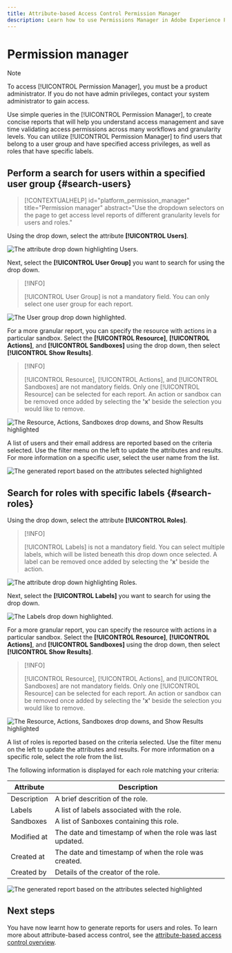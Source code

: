```yaml
---
title: Attribute-based Access Control Permission Manager
description: Learn how to use Permissions Manager in Adobe Experience Platform for generating reports and validating acceess permissions.
---
```

# Permission manager

>[!NOTE]
>
>To access [!UICONTROL Permission Manager], you must be a product administrator. If you do not have admin privileges, contact your system administrator to gain access.

Use simple queries in the [!UICONTROL Permission Manager], to create concise reports that will help you understand access management and save time validating access permissions across many workflows and granularity levels. You can utilize [!UICONTROL Permission Manager] to find users that belong to a user group and have specified access privileges, as well as roles that have specific labels.

## Perform a search for users within a specified user group {#search-users}

>[!CONTEXTUALHELP]
>id="platform_permission_manager"
>title="Permission manager"
>abstract="Use the dropdown selectors on the page to get access level reports of different granularity levels for users and roles."

Using the drop down, select the attribute **[!UICONTROL Users]**.

![The attribute drop down highlighting Users.](../../images/permission-manager/users-select.png)

Next, select the **[!UICONTROL User Group]** you want to search for using the drop down.

>[!INFO]
>
>[!UICONTROL User Group] is not a mandatory field. You can only select one user group for each report.

![The User group drop down highlighted.](../../images/permission-manager/user-group-select.png)

For a more granular report, you can specify the resource with actions in a particular sandbox. Select the **[!UICONTROL Resource]**, **[!UICONTROL Actions]**, and **[!UICONTROL Sandboxes]** using the drop down, then select **[!UICONTROL Show Results]**.

>[!INFO]
>
>[!UICONTROL Resource], [!UICONTROL Actions], and [!UICONTROL Sandboxes] are not mandatory fields. Only one [!UICONTROL Resource] can be selected for each report. An action or sandbox can be removed once added by selecting the **'x'** beside the selection you would like to remove.

![The Resource, Actions, Sandboxes drop downs, and Show Results highlighted](../../images/permission-manager/users-additional-attributes-select.png)

A list of users and their email address are reported based on the criteria selected. Use the filter menu on the left to update the attributes and results. For more information on a specific user, select the user name from the list.

![The generated report based on the attributes selected highlighted](../../images/permission-manager/users-report.png)

## Search for roles with specific labels {#search-roles}

Using the drop down, select the attribute **[!UICONTROL Roles]**.

>[!INFO]
>
>[!UICONTROL Labels] is not a mandatory field. You can select multiple labels, which will be listed beneath this drop down once selected. A label can be removed once added by selecting the **'x'** beside the action.

![The attribute drop down highlighting Roles.](../../images/permission-manager/roles-select.png)

Next, select the **[!UICONTROL Labels]** you want to search for using the drop down. 

![The Labels drop down highlighted.](../../images/permission-manager/roles-labels-select.png)

For a more granular report, you can specify the resource with actions in a particular sandbox. Select the **[!UICONTROL Resource]**, **[!UICONTROL Actions]**, and **[!UICONTROL Sandboxes]** using the drop down, then select **[!UICONTROL Show Results]**.

>[!INFO]
>
>[!UICONTROL Resource], [!UICONTROL Actions], and [!UICONTROL Sandboxes] are not mandatory fields. Only one [!UICONTROL Resource] can be selected for each report. An action or sandbox can be removed once added by selecting the **'x'** beside the selection you would like to remove.

![The Resource, Actions, Sandboxes drop downs, and Show Results highlighted](../../images/permission-manager/roles-additional-attributes-select.png)

A list of roles is reported based on the criteria selected. Use the filter menu on the left to update the attributes and results. For more information on a specific role, select the role from the list.

The following information is displayed for each role matching your criteria:

| Attribute | Description |
| --- | --- |
| Description | A brief descrition of the role. |
| Labels | A list of labels associated with the role. |
| Sandboxes | A list of Sanboxes containing this role. |
| Modified at | The date and timestamp of when the role was last updated. |
| Created at | The date and timestamp of when the role was created. |
| Created by | Details of the creator of the role.  |

![The generated report based on the attributes selected highlighted](../../images/permission-manager/roles-report.png)

## Next steps

You have now learnt how to generate reports for users and roles. To learn more about attribute-based access control, see the [attribute-based access control overview](../overview.md).
